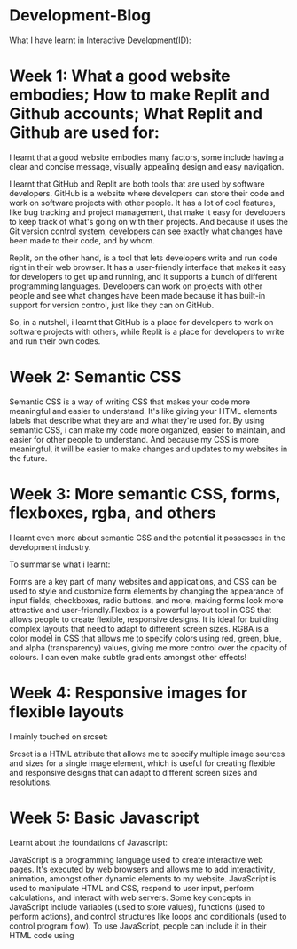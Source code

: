 # Development-Blog

What I have learnt in Interactive Development(ID):

<h1>Week 1: What a good website embodies; How to make Replit and Github accounts; What Replit and Github are used for:</h1>

I learnt that a good website embodies many factors, some include having a clear and concise message, visually appealing design and easy navigation.

I learnt that GitHub and Replit are both tools that are used by software developers. GitHub is a website where developers can store their code and work on software projects with other people. It has a lot of cool features, like bug tracking and project management, that make it easy for developers to keep track of what's going on with their projects. And because it uses the Git version control system, developers can see exactly what changes have been made to their code, and by whom.

Replit, on the other hand, is a tool that lets developers write and run code right in their web browser. It has a user-friendly interface that makes it easy for developers to get up and running, and it supports a bunch of different programming languages. Developers can work on projects with other people and see what changes have been made because it has built-in support for version control, just like they can on GitHub.

So, in a nutshell, i learnt that GitHub is a place for developers to work on software projects with others, while Replit is a place for developers to write and run their own codes.

<h1>Week 2: Semantic CSS</h1>

Semantic CSS is a way of writing CSS that makes your code more meaningful and easier to understand. It's like giving your HTML elements labels that describe what they are and what they're used for. By using semantic CSS, i can make my code more organized, easier to maintain, and easier for other people to understand. And because my CSS is more meaningful, it will be easier to make changes and updates to my websites in the future. 

<h1>Week 3: More semantic CSS, forms, flexboxes, rgba, and others</h1>

I learnt even more about semantic CSS and the potential it possesses in the development industry. 

To summarise what i learnt: 

Forms are a key part of many websites and applications, and CSS can be used to style and customize form elements by changing the appearance of input fields, checkboxes, radio buttons, and more, making forms look more attractive and user-friendly.Flexbox is a powerful layout tool in CSS that allows people to create flexible, responsive designs. It is ideal for building complex layouts that need to adapt to different screen sizes. RGBA is a color model in CSS that allows me to specify colors using red, green, blue, and alpha (transparency) values, giving me more control over the opacity of colours. I can even make subtle gradients amongst other effects!

<h1>Week 4: Responsive images for flexible layouts</h1>

I mainly touched on srcset:

  Srcset is a HTML attribute that allows me to specify multiple image sources and sizes for a single image element, which is useful for creating flexible and responsive designs that can adapt to different screen sizes and resolutions.

<h1>Week 5: Basic Javascript</h1>

Learnt about the foundations of Javascript:

  JavaScript is a programming language used to create interactive web pages. It's executed by web browsers and allows me to add interactivity, animation, amongst other dynamic elements to my website. JavaScript is used to manipulate HTML and CSS, respond to user input, perform calculations, and interact with web servers. Some key concepts in JavaScript include variables (used to store values), functions (used to perform actions), and control structures like loops and conditionals (used to control program flow). To use JavaScript, people can include it in their HTML code using <script> tags, either by writing code directly in the HTML file or by linking to an external JavaScript file (the latter is better for huge amounts of javascript).

<h1>Week 6: Javascript objects</h1>

Learnt about Javascript objects:
  
  A Javascript object is a collection of properties and values, similar to a dictionary in Python or a hash in Ruby.  Objects are a fundamental part of many JavaScript libraries and frameworks and can be created using object literal syntax (using '{}'), or by using the object constructor. Properties can be added or accessed using dot notation or bracket notation. Bracket notation allows me to access properties with special characters in their names, while I cannot do this with dot notation. Objects can also have methods, which are functions that belong to the object and can be called using dot notation. Objects can be used to store and manipulate data in complex ways. 
  
<h1>Week 7: DOM</h1>

Learnt about DOM(Document Object Model):
  
  DOM is a programming interface for HTML and XML documents. It represents the document as a tree of objects, where each object represents an element, attribute, or piece of text in the document. This tree structure can be manipulated using JavaScript, allowing me to add, remove, modify elements and attributes, change styles and classes, and respond to user interactions. The DOM is a key tool for creating dynamic, interactive web pages, and is supported by all modern web browsers.

<h1>Week 8: Fetch jQuery</h1>

Learnt Fetch and jQuery:
  
Fetch is a modern JavaScript API for making network requests, including AJAX requests to fetch data from web servers. It uses Promises to handle asynchronous operations, and provides a simpler, more flexible API than older AJAX techniques like XMLHttpRequest. (Promise fetch only rejects when network error is encountered)

jQuery is a popular JavaScript library that includes a range of tools for manipulating the DOM, handling events, and making network requests. It includes a simplified AJAX API that provides a shorthand way to make AJAX requests, and handles cross-browser compatibility issues for people.

Both Fetch and jQuery can be used to make network requests in JavaScript, but they have different syntax and capabilities. Fetch is a more modern, standards-based approach, while jQuery provides a more comprehensive suite of tools for front-end development.
  
<h1>Week 9: Bootstrap</h1>

Learnt about Bootstrap:
  
  Bootstrap is a popular front-end framework for building responsive, mobile-first websites and web applications. It provides a collection of HTML, CSS, and JavaScript components, including typography, forms, buttons, navigation menus, modals, and more. By using Bootstrap, people can quickly and easily create professional-looking web pages without needing to write a lot of custom CSS or JavaScript. Bootstrap also provides a grid system for creating responsive layouts, and supports integration with popular front-end development tools like SASS(Syntactically Awesome Stylesheets) and LESS(Leaner CSS).
  
<h1>Week 12: RestDB</h1>

Learnt about RestDB:
  
  RestDB is a cloud-based NoSQL database service that allows people to quickly and easily create and deploy a RESTful API for their web or mobile app. It provides a web-based interface for designing data models and setting up API endpoints, as well as a range of features for managing data, including search, filtering, and aggregation. RestDB also supports integration with popular front-end development frameworks like Angular, React, and Vue, and provides SDKs for a range of programming languages. By using RestDB, people can save time and effort in building their own backend infrastructure, and focus on building great user experiences for their apps.
  
<h1>Week 13: Common mistakes in Assignment 1</h1>

  Learnt what to look out for in Assignment 2 (eg. messy file structure and weird READMEs)

<h1>Week 14: Lottie animations</h1>
  
  Learnt about Lottie animations:
  
  Lottie is a mobile and web animation library created by Airbnb. 
  
  It allows designers and developers to easily add high-quality, lightweight animations to their apps and websites using After Effects animations exported as JSON files. 
  
  Lottie uses a JSON file format called Bodymovin, which contains all the data needed to display complex animations including vector shapes, images, and animations. This enables anyone to create complex animations in After Effects and export them as a single JSON file, which can be easily embedded into other people's app or website using the Lottie library. Lottie supports a range of platforms and programming languages, including iOS, Android, React, Vue, and more!

  
That's all for my development blog! Thank you
